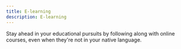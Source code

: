 ```yaml
---
title: E-learning
description: E-learning
---
```


Stay ahead in your educational pursuits by following along with online courses, even when they're not in your native language.